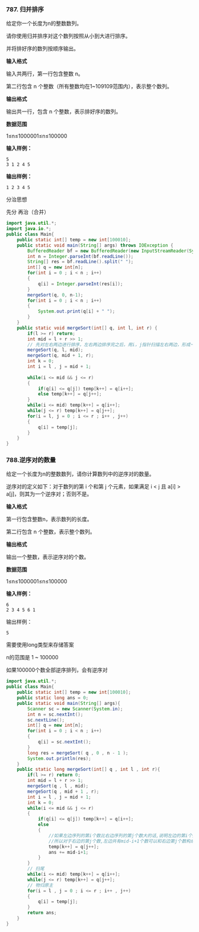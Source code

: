 ### 787. 归并排序            

给定你一个长度为n的整数数列。

请你使用归并排序对这个数列按照从小到大进行排序。

并将排好序的数列按顺序输出。

**输入格式**

输入共两行，第一行包含整数 n。

第二行包含 n 个整数（所有整数均在1~109109范围内），表示整个数列。

**输出格式**

输出共一行，包含 n 个整数，表示排好序的数列。

**数据范围**

1≤n≤1000001≤n≤100000

**输入样例：**

```
5
3 1 2 4 5

```

**输出样例：**

```
1 2 3 4 5
```

分治思想

先分 再治（合并）

```java
import java.util.*;
import java.io.*;
public class Main{
    public static int[] temp = new int[100010];
    public static void main(String[] args) throws IOException {
        BufferedReader bf = new BufferedReader(new InputStreamReader(System.in));
        int n = Integer.parseInt(bf.readLine());
        String[] res = bf.readLine().split(" ");
        int[] q = new int[n];
        for(int i = 0 ; i < n ; i++)
        {
            q[i] = Integer.parseInt(res[i]);
        }
        mergeSort(q, 0, n-1);
        for(int i = 0 ; i < n ; i++)
        {
            System.out.print(q[i] + " ");
        }
    }
    public static void mergeSort(int[] q, int l, int r) {
        if(l >= r) return;
        int mid = l + r >> 1;
        // 先对左右两边进行排序，左右两边排序完之后，用i，j指针扫描左右两边，形成一个最终的有序序列，存储在temp中，最后将temp中的值赋给q。
        mergeSort(q, l, mid);
        mergeSort(q, mid + 1, r);
        int k = 0;
        int i = l , j = mid + 1;
        
        while(i <= mid && j <= r)
        {
            if(q[i] <= q[j]) temp[k++] = q[i++];
            else temp[k++] = q[j++];
        }
        while(i <= mid) temp[k++] = q[i++];
        while(j <= r) temp[k++] = q[j++];
        for(i = l, j = 0 ; i <= r ; i++ , j++)
        {
            q[i] = temp[j];
        }
    }
}
```







### 788.逆序对的数量            

给定一个长度为n的整数数列，请你计算数列中的逆序对的数量。

逆序对的定义如下：对于数列的第 i 个和第 j 个元素，如果满足 i < j 且 a[i] > a[j]，则其为一个逆序对；否则不是。

**输入格式** 

第一行包含整数n，表示数列的长度。

第二行包含 n 个整数，表示整个数列。

**输出格式**

输出一个整数，表示逆序对的个数。

**数据范围**

1≤n≤1000001≤n≤100000

**输入样例：** 

```
6
2 3 4 5 6 1
```

输出样例：

```
5
```

需要使用long类型来存储答案

n的范围是 1 ~ 100000

如果100000个数全部逆序排列，会有逆序对



```java
import java.util.*;
public class Main{
    public static int[] temp = new int[100010];
    public static long ans = 0;
    public static void main(String[] args){
        Scanner sc = new Scanner(System.in);
        int n = sc.nextInt();
        sc.nextLine();
        int[] q = new int[n];
        for(int i = 0 ; i < n ; i++)
        {
            q[i] = sc.nextInt();
        }
        long res = mergeSort( q , 0 , n - 1 );
        System.out.println(res);
    }
    public static long mergeSort(int[] q , int l , int r){
        if(l >= r) return 0;
        int mid = l + r >> 1;
        mergeSort(q , l , mid);
        mergeSort(q , mid + 1 , r);
        int i = l , j = mid + 1;
        int k = 0;
        while(i <= mid && j <= r)
        {
            if(q[i] <= q[j]) temp[k++] = q[i++];
            else 
            {
                //如果左边序列的第i个数比右边序列的第j个数大的话,说明左边的第i个数到第mid个数都是大于右边的第j个数的
                //所以对于右边的第j个数,左边共有mid-i+1个数可以和右边第j个数构成逆序对
                temp[k++] = q[j++];
                ans += mid-i+1;
            }
        }
        // 扫尾
        while(i <= mid) temp[k++] = q[i++];
        while(j <= r) temp[k++] = q[j++];
        // 物归原主
        for(i = l , j = 0 ; i <= r ; i++ , j++)
        {
            q[i] = temp[j];
        }
        return ans;
    }
}
```

